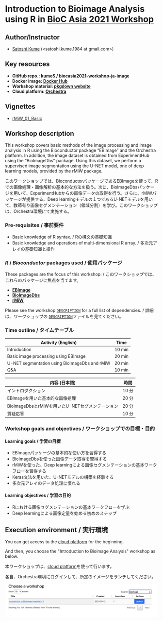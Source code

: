 # Introduction to Bioimage Analysis using R in [BioC Asia 2021 Workshop](https://biocasia2021.bioconductor.org/workshops/)

## Author/Instructor

-   [Satoshi Kume](https://kumes.github.io/skume-Biography/skume-Biography.html) (<satoshi.kume.1984 at gmail.com>)

## Key resources

-   **GitHub repo.: [kumeS / biocasia2021-workshop-ja-image](https://github.com/kumeS/biocasia2021-workshop-ja-image)**
-   **Docker image: [Docker Hub](https://hub.docker.com/repository/docker/skume/biocasia2021-workshop-ja-image)**
-   **Workshop material: [pkgdown website](https://kumes.github.io/biocasia2021-workshop-ja-image/)**
-   **Cloud platform: [Orchestra](http://app.orchestra.cancerdatasci.org/1)**

## Vignettes

- [rMiW_01_Basic](https://kumes.github.io/biocasia2021-workshop-ja-image/vignettes/rMiW_01_Basic.html)

## Workshop description

This workshop covers basic methods of the image processing and image analysis in R using the Bioconductor package “EBImage” and the Orchestra platform. In addition, the image dataset is obtained from ExperimentHub using the “BioImageDbs” package. Using this dataset, we perform a supervised image segmentation using the U-NET model, one of deep learning models, provided by the rMiW package.

このワークショップでは、BioconductorパッケージであるEBImageを使って、Rでの画像処理・画像解析の基本的な方法を扱う。次に、BioImageDbsパッケージを用いて、ExperimentHubからの画像データの取得を行う。さらに、rMiWパッケージが提供する、Deep learningモデルの１つであるU-NETモデルを用いて、教師有り画像セグメンテーション（領域分割）を学び。このワークショップは、Orchestra環境にて実施する。


### Pre-requisites / 事前要件

- Basic knowledge of R syntax. / Rの構文の基礎知識
- Basic knowledge and operations of multi-dimensional R array. / 多次元アレイの基礎知識と操作

### *R* / *Bioconductor* packages used / 使用パッケージ

These packages are the focus of this workshop: / このワークショップでは、これらのパッケージに焦点を当てます。

-   **[EBImage](https://bioconductor.org/packages/release/bioc/html/EBImage.html)**
-   **[BioImageDbs](https://bioconductor.org/packages/release/data/experiment/html/BioImageDbs.html)**
-   **[rMiW](https://github.com/kumeS/rMiW)**

Please see the workshop
[`DESCRIPTION`](https://github.com/kumeS/biocasia2021-workshop-ja-image/blob/master/DESCRIPTION)
for a full list of dependencies. / 詳細は、ワークショップの
[`DESCRIPTION`](https://github.com/kumeS/biocasia2021-workshop-ja-image/blob/master/DESCRIPTION)ファイルを見てください。



### Time outline / タイムテーブル

| Activity (English)                             | Time   |
|------------------------------------------------|--------|
| Introduction                                   | 10 min |
| Basic image processing using EBImage           | 20 min |
| U-NET segmentation using BioImageDbs and rMiW  | 20 min |
| Q&A                                            | 10 min |


| 内容 (日本語)                                   |  時間  |
|-------------------------------------------------|--------|
| イントロダクション                              |  10 分 |
| EBImageを用いた基本的な画像処理                 |  20 分 |
| BioImageDbsとrMiWを用いたU-NETセグメンテーション|  20 分 |
| 質疑応答                                        |  10 分 |

### Workshop goals and objectives / ワークショップでの目標・目的 

#### Learning goals / 学習の目標

- EBImageパッケージの基本的な使い方を習得する
- BioImageDbsを使った画像データ取得を習得する
- rMiWを使った、Deep learningによる画像セグメンテーションの基本ワークフローを習得する
- Keras文法を用いた、U-NETモデルの構築を経験する
- 多次元アレイのデータ処理に慣れる

#### Learning objectives / 学習の目的

- Rにおける画像セグメンテーションの基本ワークフローを学ぶ
- Deep learningによる画像定量を始める初めのステップ

## Execution environment / 実行環境

You can get access to the [cloud platform](http://app.orchestra.cancerdatasci.org/1) for the beginning.

And then, you choose the "Introduction to Bioimage Analysis" workshop as below.

本ワークショップは、[cloud platform](http://app.orchestra.cancerdatasci.org/1)を使って行います。

各自、Orchestra環境にログインして、所定のイメージをランチしてください。

![cloud](inst/images/pic.png)

